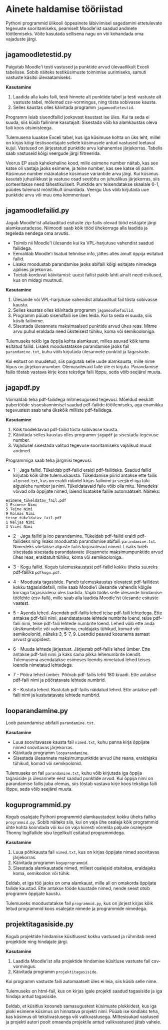 # Ainete haldamise tööriistad

Pythoni programmid ülikooli õppeainete läbiviimisel sagedamini ettetulevate tegevuste sooritamiseks, peamiselt Moodle'ist saadud andmete töötlemiseks. Võite kasutada sellisena nagu on või kohandada oma vajaduste järgi.

## jagamoodletestid.py

Paigutab Moodle'i testi vastused ja punktide arvud ülevaatlikult Exceli tabelisse. Sobib näiteks testiküsimuste toimimise uurimiseks, samuti vastuste käsitsi ülevaatamiseks.

**Kasutamine**

1. Laadida alla kaks faili, testi hinnete alt punktide tabel ja testi vastuste alt vastuste tabel, mõlemad csv-vormingus, ning tõsta sobivasse kausta.
2. Selles kaustas olles käivitada programm `jagamoodletestid`.

Programm leiab sisendfailid jooksvast kaustast ise üles. Kui ta seda ei suuda, siis küsib failinime kasutajalt. Sisestada võib ka alamkaustas oleva faili koos otsimisteega.

Tulemusena luuakse Exceli tabel, kus iga küsimuse kohta on üks leht, millel on kirjas kõigi testisooritajate sellele küsimusele antud vastused loetaval kujul. Vastused on järjestatud punktide arvu kahanemise järjekorras. Tabelis saab vastuseid kõigi veergude järgi filtreerida.

Veerus EP asub kahekohaline kood, mille esimene number näitab, kas see katse oli vastaja jaoks esimene, ja teine number, kas see katse oli parim. Küsimuse number määratakse küsimuse variantide arvu järgi. Kui küsimus kasutab juhuslikkust ja vastuse osad seetõttu on juhuslikus järjekorras, siis sorteeritakse need tähestikuliselt. Punktide arv teisendatakse skaalale 0-1, püüdes tulemust mõistlikult ümardada. Veergu Uus võib kirjutada uue punktide arvu või muu oma kommentaari.

## jagamoodlefailid.py

Jagab Moodle'ist allalaaditud esituste zip-failis olevad tööd esitajate järgi alamkaustadesse. Niimoodi saab kõik tööd ühekorraga alla laadida ja tegeleda nendega oma arvutis.

* Toimib nii Moodle'i ülesande kui ka VPL-harjutuse vahendist saadud failidega.
* Eemaldab Moodle'i lisatud tehnilise info, jättes alles ainult õppija esitatud failid.
* Lisaks moodustab parandamise jaoks abifaili kõigi esitajate nimedega ajalises järjekorras.
* Toetab korduvat käivitamist: uuest failist pakib lahti ainult need esitused, kus on midagi muutnud.

**Kasutamine**

1. Ülesande või VPL-harjutuse vahendist allalaaditud fail tõsta sobivasse kausta.
2. Selles kaustas olles käivitada programm `jagamoodlefailid`.
3. Programm püüab sisendfaili ise üles leida. Kui ta seda ei suuda, siis küsib failinime.
4. Sisestada ülesannete maksimaalsed punktide arvud ühes reas. Mitme arvu puhul eraldada need üksteisest tühiku, koma või semikooloniga.

Tulemuseks tekib iga õppija kohta alamkaust, milles asuvad kõik tema esitatud failid. Lisaks moodustatakse parandamise jaoks fail `parandamine.txt`, kuhu võib kirjutada ülesannete punktid ja tagasiside.

Kui esitust on muudetud, siis paigutab selle uude alamkausta, mille nime lõpus on järjekorranumber. Olemasolevaid faile üle ei kirjuta. Parandamise failis tõstab vastava kirje koos tekstiga faili lõppu, seda võib seejärel muuta.

## jagapdf.py

Võimaldab teha pdf-failidega mitmesuguseid tegevusi. Mõeldud eeskätt pabertööde sisseskannimisel saadud pdf-failide töötlemiseks, aga enamikku tegevustest saab teha ükskõik milliste pdf-failidega.

**Kasutamine**

1. Kõik töödeldavad pdf-failid tõsta sobivasse kausta.
2. Käivitada selles kaustas olles programm `jagapdf` ja sisestada tegevuse number.
3. Vajadusel sisestada valitud tegevuse sooritamiseks vajalikud muud andmed.

Programmiga saab teha järgmisi tegevusi.
* 1 - Jaga failid. Tükeldab pdf-failid eraldi pdf-failideks. Saadud failid kirjutab kõik ühte tulemuskausta. Tükeldamise piirid antakse ette failis `algused.txt`, kus on eraldi ridadel kirjas failinimi ja seejärel iga tüki alguslehe number ja nimi. Tükeldatavaid faile võib olla mitu. Nimedeks võivad olla õppijate nimed, laiend lisatakse failile automaatselt. Näiteks: 
```
esimene_tükeldatav_fail.pdf
1 Esimene Nimi
5 Teine Nimi
9 Kolmas Nimi
teine_tükeldatav_fail.pdf
1 Neljas Nimi
3 Viies Nimi
```

* 2 - Jaga failid ja loo parandamine. Tükeldab pdf-failid eraldi pdf-failideks ning lisaks moodustab parandamise abifaili `parandamine.txt`. Nimedeks võetakse alguste failis kirjasolevad nimed. Lisaks tuleb sisestada sisestada parandatavate ülesannete maksimumpunktide arvud ühes reas, eraldatult tühiku, koma või semikooloniga. 

* 3 - Kogu failid. Kogub tulemuskaustast pdf-failid kokku üheks suureks pdf-failiks `pdfkogu.pdf`.

* 4 - Moodusta tagasiside. Paneb tulemuskaustas olevatest pdf-failidest kokku tagasisidefaili, mille saab Moodle'i ülesande vahendis kõigile korraga tagasisidena üles laadida. Vajab tööks selle ülesande hindamise töölehte (csv-faili), mille saab alla laadida Moodle'ist ülesande esituste vaatest.

* 5 - Asenda lehed. Asendab pdf-failis lehed teise pdf-faili lehtedega. Ette antakse pdf-faili nimi, asendatatavate lehtede numbrite loend, teise pdf-faili nimi, teise pdf-faili lehtede numbrite loend. Lehed võib ette anda üksiknumbrite või vahemikena, eraldajaks tühikud, komad või semikoolonid, näiteks 3, 5-7, 9. Loendid peavad koosnema samast arvust gruppidest.

* 6 - Muuda lehtede järjestust. Järjestab pdf-failis lehed ümber. Ette antakse pdf-faili nimi ja kaks sama pikka lehenumbrite loendit. Tulemusena asendatakse esimeses loendis nimetatud lehed teises loendis nimetatud lehtedega.

* 7 - Pööra lehed ümber. Pöörab pdf-failis lehti 180 kraadi. Ette antakse pdf-faili nimi ja pööratavate lehtede numbrid.

* 8 - Kustuta lehed. Kustutab pdf-failis näidatud lehed. Ette antakse pdf-faili nimi ja kustutatavate lehtede numbrid.

## looparandamine.py

Loob parandamise abifaili `parandamine.txt`.

**Kasutamine**

* Luua soovitavasse kausta fail `nimed.txt`, kuhu panna kirja õppijate nimed soovitavas järjekorras.
* Käivitada programm `looparandamine`.
* Sisestada ülesannete maksimumpunktide arvud ühe reana, eraldajaks tühikud, komad või semikoolonid.

Tulemuseks on fail `parandamine.txt`, kuhu võib kirjutada iga õppija tagasiside ja ülesannete eest saadud punktide arvud. Kui õppija nimi on parandamise failis juba olemas, siis tõstab vastava kirje koos tekstiga faili lõppu, seda võib seejärel muuta.

## koguprogrammid.py

Kogub osalejate Pythoni programmid alamkaustadest kokku üheks failiks `programmid.py`. Sobib näiteks siis, kui on vaja ühe osaleja kõik programmid ühte kohta koondada või kui on vaja kiiresti võrrelda paljude osalejejate Thonny logifailide sisu tegelikult esitatud programmidega.

**Kasutamine**

1. Luua põhikausta fail `nimed.txt`, kus on kirjas õppijate nimed soovitavas järjekorras.
2. Käivitada programm `koguprogrammid`.
3. Sisestada alamkaustade nimed, millest osalejaid otsitakse, eraldajaks koma, semikoolon või tühik.

Eeldab, et iga töö jaoks on oma alamkaust, mille all on omakorda õppijate failide kaustad. Ette antakse tööde kaustade nimed, nende seest otsib programm õppijate kaustu.

Tulemuseks moodustatakse fail `programmid.py`, kus on järjest kirjas kõik leitud programmid koos osalejate nimede ja programmide nimedega.

## projektitagasiside.py

Kogub projektide hindamise küsitlusest kokku vastused ja rühmitab need projektide ning hindajate järgi. 

**Kasutamine**

1. Laadida Moodle'ist alla projektide hindamise küsitluse vastuste fail csv-vormingus.
2. Käivitada programm `projektitagasiside`.

Kui programm vastuste faili automaatselt üles ei leia, siis küsib selle nime.

Tulemuseks on html-fail, kus on kirjas igale projekti saadud tagasiside ja iga hindaja antud tagasiside.

Eeldab, et küsitlus koosneb samasugustest küsimuste plokkidest, kus iga ploki esimene küsimus on hinnatava projekti nimi. Püüab ise kindlaks teha, kas küsimus oli tekstivastusega või valikvastusega. Mittesisukad vastused ja projekti autori poolt omaenda projektile antud valikvastused jätab vahele.

